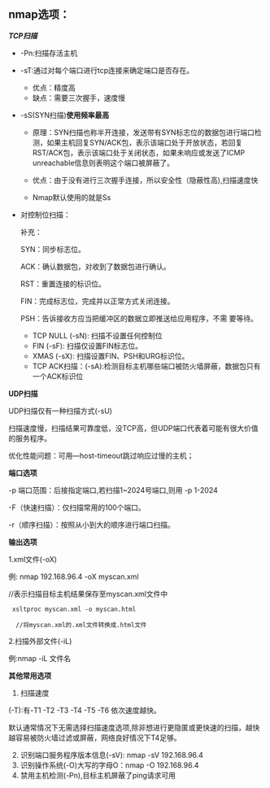 ## nmap选项：

***TCP扫描***

* -Pn:扫描存活主机

* -sT:通过对每个端口进行tcp连接来确定端口是否存在。

  * 优点：精度高
  * 缺点：需要三次握手，速度慢

* -sS(SYN扫描)**使用频率最高**

  * 原理：SYN扫描也称半开连接，发送带有SYN标志位的数据包进行端口检测，如果主机回复SYN/ACK包，表示该端口处于开放状态，若回复RST/ACK包，表示该端口处于关闭状态，如果未响应或发送了ICMP unreachable信息则表明这个端口被屏蔽了。

  * 优点：由于没有进行三次握手连接，所以安全性（隐蔽性高),扫描速度快
  * Nmap默认使用的就是Ss

* 对控制位扫描：

  补充：

  SYN：同步标志位。

  ACK：确认数据包，对收到了数据包进行确认。

  RST：重置连接的标识位。

  FIN：完成标志位，完成并以正常方式关闭连接。

  PSH：告诉接收方应当把缓冲区的数据立即推送给应用程序，不需  要等待。

  * TCP NULL (-sN): 扫描不设置任何控制位
  * FIN (-sF): 扫描仅设置FIN标志位。
  * XMAS (-sX): 扫描设置FIN、PSH和URG标识位。
  * TCP ACK扫描：(-sA):检测目标主机哪些端口被防火墙屏蔽，数据包只有一个ACK标识位



**UDP扫描**

UDP扫描仅有一种扫描方式(-sU)

扫描速度慢，扫描结果可靠度低，没TCP高，但UDP端口代表着可能有很大价值的服务程序。

优化性能问题：可用—host-timeout跳过响应过慢的主机；



**端口选项**

 -p 端口范围：后接指定端口,若扫描1~2024号端口,则用 -p 1-2024

-F（快速扫描）：仅扫描常用的100个端口。

-r（顺序扫描）：按照从小到大的顺序进行端口扫描。



**输出选项**

 1.xml文件(-oX)

  例: nmap 192.168.96.4 -oX myscan.xml

//表示扫描目标主机结果保存至myscan.xml文件中

     xsltproc myscan.xml -o myscan.html
    
      //将myscan.xml的.xml文件转换成.html文件

2.扫描外部文件(-iL)

 例:nmap -iL 文件名


**其他常用选项**

1. 扫描速度

(-T):有-T1 -T2 -T3 -T4 -T5 -T6 依次速度越快。

  默认通常情况下无需选择扫描速度选项,除非想进行更隐匿或更快速的扫描，越快越容易被防火墙过滤或屏蔽，网络良好情况下T4足够。

2. 识别端口服务程序版本信息(-sV): nmap -sV 192.168.96.4
3. 识别操作系统(-O)大写的字母O：nmap -O 192.168.96.4
4. 禁用主机检测(-Pn),目标主机屏蔽了ping请求可用